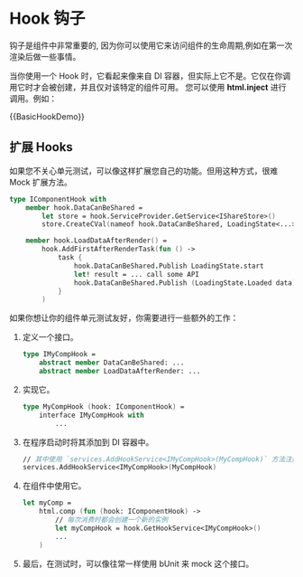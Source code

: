 # Hook 钩子

钩子是组件中非常重要的, 因为你可以使用它来访问组件的生命周期,例如在第一次渲染后做一些事情。

当你使用一个 Hook 时，它看起来像来自 DI 容器，但实际上它不是。它仅在你调用它时才会被创建，并且仅对该特定的组件可用。 您可以使用 **html.inject** 进行调用。例如：

{{BasicHookDemo}}

## 扩展 Hooks

如果您不关心单元测试，可以像这样扩展您自己的功能。但用这种方式，很难 Mock 扩展方法。

```fsharp
type IComponentHook with
    member hook.DataCanBeShared =
        let store = hook.ServiceProvider.GetService<IShareStore>()
        store.CreateCVal(nameof hook.DataCanBeShared, LoadingState<...>.NotStartYet)

    member hook.LoadDataAfterRender() =
        hook.AddFirstAfterRenderTask(fun () ->
            task {
                hook.DataCanBeShared.Publish LoadingState.start
                let! result = ... call some API
                hook.DataCanBeShared.Publish (LoadingState.Loaded data)
            }
        )
```

如果你想让你的组件单元测试友好，你需要进行一些额外的工作：

1. 定义一个接口。

    ```fsharp
    type IMyCompHook =
        abstract member DataCanBeShared: ...
        abstract member LoadDataAfterRender: ...
    ```

2. 实现它。

    ```fsharp
    type MyCompHook (hook: IComponentHook) =
        interface IMyCompHook with
            ...
    ```

3. 在程序启动时将其添加到 DI 容器中。

    ```fsharp
    // 其中使用 `services.AddHookService<IMyCompHook>(MyCompHook)` 方法注册一个单例工厂函数，以供消费者使用。
    services.AddHookService<IMyCompHook>(MyCompHook)
    ```

3. 在组件中使用它。

    ```fsharp
    let myComp =
        html.comp (fun (hook: IComponentHook) ->
            // 每次消费时都会创建一个新的实例
            let myCompHook = hook.GetHookService<IMyCompHook>()
            ...
        )
    ```

4. 最后，在测试时，可以像往常一样使用 bUnit 来 mock 这个接口。
